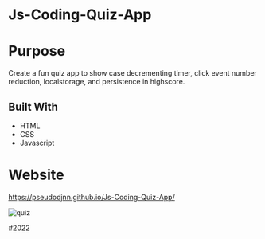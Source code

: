# Js-Coding-Quiz-App

# Purpose

Create a fun quiz app to show case decrementing timer, click event number reduction, localstorage, and persistence in highscore.

## Built With

- HTML
- CSS
- Javascript

# Website

https://pseudodjnn.github.io/Js-Coding-Quiz-App/

![quiz](https://user-images.githubusercontent.com/105378214/183267205-af862721-f9ff-4c89-a4e1-19c059e05749.png)

#2022
